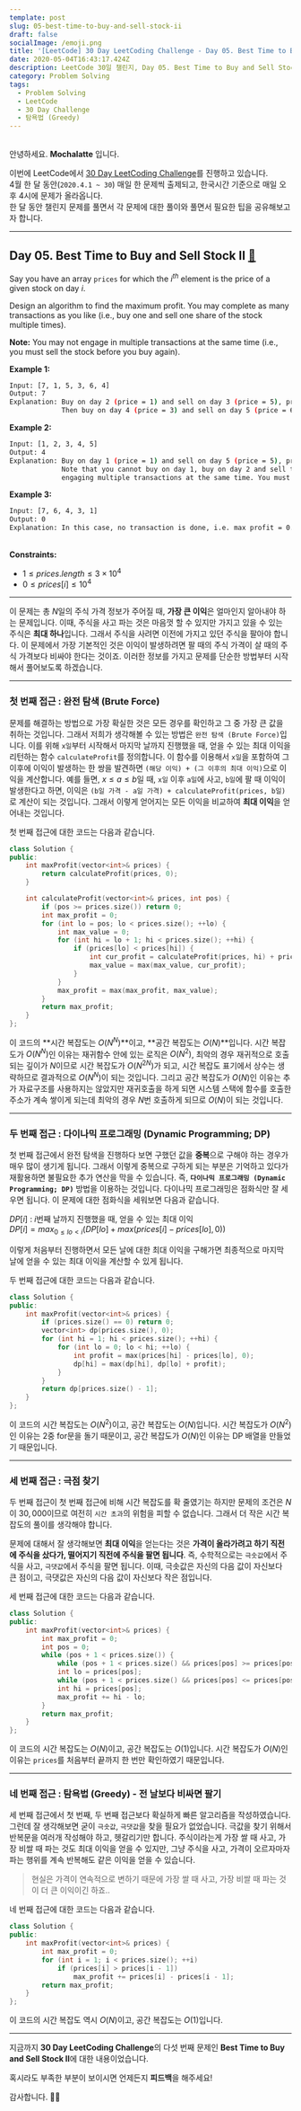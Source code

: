 ```yaml
---
template: post
slug: 05-best-time-to-buy-and-sell-stock-ii
draft: false
socialImage: /emoji.png
title: '[LeetCode] 30 Day LeetCoding Challenge - Day 05. Best Time to Buy and Sell Stock II'
date: 2020-05-04T16:43:17.424Z
description: LeetCode 30일 챌린지, Day 05. Best Time to Buy and Sell Stock II 문제 풀이입니다.
category: Problem Solving
tags:
  - Problem Solving
  - LeetCode
  - 30 Day Challenge
  - 탐욕법 (Greedy)
---
```


\
안녕하세요. **Mochalatte** 입니다.

이번에 LeetCode에서 [30 Day LeetCoding Challenge](https://leetcode.com/explore/featured/card/30-day-leetcoding-challenge/)를 진행하고 있습니다.\
4월 한 달 동안(`2020.4.1 ~ 30`) 매일 한 문제씩 출제되고, 한국시간 기준으로 매일 오후 4시에 문제가 올라옵니다.\
한 달 동안 챌린지 문제를 풀면서 각 문제에 대한 풀이와 풀면서 필요한 팁을 공유해보고자 합니다.

---

## Day 05. Best Time to Buy and Sell Stock II [🔗](https://leetcode.com/explore/featured/card/30-day-leetcoding-challenge/528/week-1/3287/)

Say you have an array `prices` for which the $i^{th}$ element is the price of a given stock on day $i$.

Design an algorithm to find the maximum profit. You may complete as many transactions as you like (i.e., buy one and sell one share of the stock multiple times).

**Note:** You may not engage in multiple transactions at the same time (i.e., you must sell the stock before you buy again).

**Example 1:**

```bash
Input: [7, 1, 5, 3, 6, 4]
Output: 7
Explanation: Buy on day 2 (price = 1) and sell on day 3 (price = 5), profix = 5-1 = 4.
             Then buy on day 4 (price = 3) and sell on day 5 (price = 6), profit = 6-3 = 3.
```

**Example 2:**

```bash
Input: [1, 2, 3, 4, 5]
Output: 4
Explanation: Buy on day 1 (price = 1) and sell on day 5 (price = 5), profit = 5-1 = 4.
             Note that you cannot buy on day 1, buy on day 2 and sell them later, as you are
             engaging multiple transactions at the same time. You must sell before buying again.
```

**Example 3:**

```bash
Input: [7, 6, 4, 3, 1]
Output: 0
Explanation: In this case, no transaction is done, i.e. max profit = 0.
```

\
**Constraints:**

- $1 \le prices.length \le 3 \times 10^4$
- $0 \le prices[i] \le 10^4$

---

이 문제는 총 $N$일의 주식 가격 정보가 주어질 때, **가장 큰 이익**은 얼마인지 알아내야 하는 문제입니다. 이때, 주식을 사고 파는 것은 마음껏 할 수 있지만 가지고 있을 수 있는 주식은 **최대 하나**입니다. 그래서 주식을 사려면 이전에 가지고 있던 주식을 팔아야 합니다. 이 문제에서 가장 기본적인 것은 이익이 발생하려면 팔 때의 주식 가격이 살 때의 주식 가격보다 비싸야 한다는 것이죠. 이러한 정보를 가지고 문제를 단순한 방법부터 시작해서 풀어보도록 하겠습니다.

---

### 첫 번째 접근 : 완전 탐색 (Brute Force)

문제를 해결하는 방법으로 가장 확실한 것은 모든 경우를 확인하고 그 중 가장 큰 값을 취하는 것입니다. 그래서 저희가 생각해볼 수 있는 방법은 `완전 탐색 (Brute Force)`입니다. 이를 위해 `x일`부터 시작해서 마지막 날까지 진행했을 때, 얻을 수 있는 최대 이익을 리턴하는 함수 `calculateProfit`를 정의합니다. 이 함수를 이용해서 `x일`을 포함하여 그 이후에 이익이 발생하는 한 쌍을 발견하면 `(해당 이익) + (그 이후의 최대 이익)`으로 이익을 계산합니다. 예를 들면, $x \le a \le b$일 때, `x일` 이후 `a일`에 사고, `b일`에 팔 때 이익이 발생한다고 하면, 이익은 `(b일 가격 - a일 가격) + calculateProfit(prices, b일)`로 계산이 되는 것입니다. 그래서 이렇게 얻어지는 모든 이익을 비교하여 **최대 이익**을 얻어내는 것입니다.

첫 번째 접근에 대한 코드는 다음과 같습니다.

```cpp
class Solution {
public:
    int maxProfit(vector<int>& prices) {
        return calculateProfit(prices, 0);
    }

    int calculateProfit(vector<int>& prices, int pos) {
        if (pos >= prices.size()) return 0;
        int max_profit = 0;
        for (int lo = pos; lo < prices.size(); ++lo) {
            int max_value = 0;
            for (int hi = lo + 1; hi < prices.size(); ++hi) {
                if (prices[lo] < prices[hi]) {
                    int cur_profit = calculateProfit(prices, hi) + prices[hi] - prices[lo];
                    max_value = max(max_value, cur_profit);
                }
            }
            max_profit = max(max_profit, max_value);
        }
        return max_profit;
    }
};
```

이 코드의 **시간 복잡도는 $O(N^N)$**이고, **공간 복잡도는 $O(N)$**입니다. 시간 복잡도가 $O(N^N)$인 이유는 재귀함수 안에 있는 로직은 $O(N^2)$, 최악의 경우 재귀적으로 호출되는 깊이가 $N$이므로 시간 복잡도가 $O(N^{2N})$가 되고, 시간 복잡도 표기에서 상수는 생략하므로 결과적으로 $O(N^N)$이 되는 것입니다. 그리고 공간 복잡도가 $O(N)$인 이유는 추가 자료구조를 사용하지는 않았지만 재귀호출을 하게 되면 시스템 스택에 함수를 호출한 주소가 계속 쌓이게 되는데 최악의 경우 $N$번 호출하게 되므로 $O(N)$이 되는 것입니다.

---

### 두 번째 접근 : 다이나믹 프로그래밍 (Dynamic Programming; DP)

첫 번째 접근에서 완전 탐색을 진행하다 보면 구했던 값을 **중복**으로 구해야 하는 경우가 매우 많이 생기게 됩니다. 그래서 이렇게 중복으로 구하게 되는 부분은 기억하고 있다가 재활용하면 불필요한 추가 연산을 막을 수 있습니다. 즉, **`다이나믹 프로그래밍 (Dynamic Programming; DP)`** 방법을 이용하는 것입니다. 다이나믹 프로그래밍은 점화식만 잘 세우면 됩니다. 이 문제에 대한 점화식을 세워보면 다음과 같습니다.

$DP[i]$ : $i$번째 날까지 진행했을 때, 얻을 수 있는 최대 이익\
$DP[i] = max_{0 \le lo \lt i}(DP[lo] + max(prices[i] - prices[lo], 0))$

이렇게 처음부터 진행하면서 모든 날에 대한 최대 이익을 구해가면 최종적으로 마지막 날에 얻을 수 있는 최대 이익을 계산할 수 있게 됩니다.

두 번째 접근에 대한 코드는 다음과 같습니다.

```cpp
class Solution {
public:
    int maxProfit(vector<int>& prices) {
        if (prices.size() == 0) return 0;
        vector<int> dp(prices.size(), 0);
        for (int hi = 1; hi < prices.size(); ++hi) {
            for (int lo = 0; lo < hi; ++lo) {
                int profit = max(prices[hi] - prices[lo], 0);
                dp[hi] = max(dp[hi], dp[lo] + profit);
            }
        }
        return dp[prices.size() - 1];
    }
};
```

이 코드의 시간 복잡도는 $O(N^2)$이고, 공간 복잡도는 $O(N)$입니다. 시간 복잡도가 $O(N^2)$인 이유는 2중 for문을 돌기 때문이고, 공간 복잡도가 $O(N)$인 이유는 DP 배열을 만들었기 때문입니다.

---

### 세 번째 접근 : 극점 찾기

두 번째 접근이 첫 번째 접근에 비해 시간 복잡도를 확 줄였기는 하지만 문제의 조건은 $N$이 $30,000$이므로 여전히 `시간 초과`의 위험을 피할 수 없습니다. 그래서 더 작은 시간 복잡도의 풀이를 생각해야 합니다.

문제에 대해서 잘 생각해보면 **최대 이익**을 얻는다는 것은 **가격이 올라가려고 하기 직전에 주식을 샀다가, 떨어지기 직전에 주식을 팔면 됩니다**. 즉, 수학적으로는 `극솟값`에서 주식을 사고, `극댓값`에서 주식을 팔면 됩니다. 이때, 극솟값은 자신의 다음 값이 자신보다 큰 점이고, 극댓값은 자신의 다음 값이 자신보다 작은 점입니다.

세 번째 접근에 대한 코드는 다음과 같습니다.

```cpp
class Solution {
public:
    int maxProfit(vector<int>& prices) {
        int max_profit = 0;
        int pos = 0;
        while (pos + 1 < prices.size()) {
            while (pos + 1 < prices.size() && prices[pos] >= prices[pos + 1]) pos++;
            int lo = prices[pos];
            while (pos + 1 < prices.size() && prices[pos] <= prices[pos + 1]) pos++;
            int hi = prices[pos];
            max_profit += hi - lo;
        }
        return max_profit;
    }
};
```

이 코드의 시간 복잡도는 $O(N)$이고, 공간 복잡도는 $O(1)$입니다. 시간 복잡도가 $O(N)$인 이유는 `prices`를 처음부터 끝까지 한 번만 확인하였기 때문입니다.

---

### 네 번째 접근 : 탐욕법 (Greedy) - 전 날보다 비싸면 팔기

세 번째 접근에서 첫 번째, 두 번째 접근보다 확실하게 빠른 알고리즘을 작성하였습니다. 그런데 잘 생각해보면 굳이 `극솟값`, `극댓값`을 찾을 필요가 없었습니다. 극값을 찾기 위해서 반복문을 여러개 작성해야 하고, 헷갈리기만 합니다. 주식이라는게 가장 쌀 때 사고, 가장 비쌀 때 파는 것도 최대 이익을 얻을 수 있지만, 그냥 주식을 사고, 가격이 오르자마자 파는 행위를 계속 반복해도 같은 이익을 얻을 수 있습니다.

>현실은 가격이 연속적으로 변하기 때문에 가장 쌀 때 사고, 가장 비쌀 때 파는 것이 더 큰 이익이긴 하죠..

네 번째 접근에 대한 코드는 다음과 같습니다.

```cpp
class Solution {
public:
    int maxProfit(vector<int>& prices) {
        int max_profit = 0;
        for (int i = 1; i < prices.size(); ++i)
            if (prices[i] > prices[i - 1])
                max_profit += prices[i] - prices[i - 1];
        return max_profit;
    }
};
```

이 코드의 시간 복잡도 역시 $O(N)$이고, 공간 복잡도는 $O(1)$입니다.

---

지금까지 **30 Day LeetCoding Challenge**의 다섯 번째 문제인 **Best Time to Buy and Sell Stock II**에 대한 내용이었습니다.

혹시라도 부족한 부분이 보이시면 언제든지 **피드백**을 해주세요!

감사합니다. 🙇🏻‍
